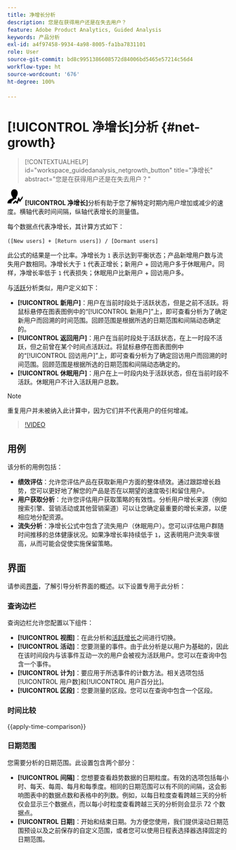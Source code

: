 ```yaml
---
title: 净增长分析
description: 您是在获得用户还是在失去用户？
feature: Adobe Product Analytics, Guided Analysis
keywords: 产品分析
exl-id: a4f97458-9934-4a98-8005-fa1ba7831101
role: User
source-git-commit: bd8c9951386608572d84006bd5465e57214c56d4
workflow-type: ht
source-wordcount: '676'
ht-degree: 100%

---
```


# [!UICONTROL 净增长]分析 {#net-growth}

<!-- markdownlint-disable MD034 -->

>[!CONTEXTUALHELP]
>id="workspace_guidedanalysis_netgrowth_button"
>title="净增长"
>abstract="您是在获得用户还是在失去用户？"

<!-- markdownlint-enable MD034 -->

![NetGrowth](/help/assets/icons/NetGrowth.svg) **[!UICONTROL 净增长]**&#x200B;分析有助于您了解特定时期内用户增加或减少的速度。横轴代表时间间隔，纵轴代表增长的测量值。

每个数据点代表净增长，其计算方式如下：

`([New users] + [Return users]) / [Dormant users]`

此公式的结果是一个比率。净增长为 `1` 表示达到平衡状态；产品新增用户数与流失用户数相同。净增长大于 `1` 代表正增长；新用户 + 回访用户多于休眠用户。同样，净增长率低于 `1` 代表损失；休眠用户比新用户 + 回访用户多。

与[活跃](active-growth.md)分析类似，用户定义如下：

* **[!UICONTROL 新用户]**：用户在当前时段处于活跃状态，但是之前不活跃。将鼠标悬停在图表图例中的“[!UICONTROL 新用户]”上，即可查看分析为了确定新用户而回溯的时间范围。回顾范围是根据所选的日期范围和间隔动态确定的。
* **[!UICONTROL 返回用户]**：用户在当前时段处于活跃状态，在上一时段不活跃，但之前曾在某个时间点活跃过。将鼠标悬停在图表图例中的“[!UICONTROL 回访用户]”上，即可查看分析为了确定回访用户而回溯的时间范围。回顾范围是根据所选的日期范围和间隔动态确定的。
* **[!UICONTROL 休眠用户]**：用户在上一时段内处于活跃状态，但在当前时段不活跃。休眠用户不计入活跃用户总数。

>[!NOTE]
>
>重复用户并未被纳入此计算中，因为它们并不代表用户的任何增减。

>[!VIDEO](https://video.tv.adobe.com/v/3421664/?quality=12&learn=on)


## 用例

该分析的用例包括：

* **绩效评估**：允许您评估产品在获取新用户方面的整体绩效。通过跟踪增长趋势，您可以更好地了解您的产品是否在以期望的速度吸引和留住用户。
* **用户获取分析**：允许您评估用户获取策略的有效性。分析用户增长来源（例如搜索引擎、营销活动或其他营销渠道）可以让您确定最重要的增长来源，以便相应地分配资源。
* **流失分析**：净增长公式中包含了流失用户（休眠用户）。您可以评估用户群随时间推移的总体健康状况。如果净增长率持续低于 `1`，这表明用户流失率很高，从而可能会促使实施保留策略。

## 界面

请参阅[界面](../overview.md#interface)，了解引导分析界面的概述。以下设置专用于此分析：

### 查询边栏

查询边栏允许您配置以下组件：

* **[!UICONTROL 视图]**：在此分析和[活跃增长](active-growth.md)之间进行切换。
* **[!UICONTROL 活动]**：您要测量的事件。由于此分析是以用户为基础的，因此在该时间段内与该事件互动一次的用户会被视为活跃用户。您可以在查询中包含一个事件。
* **[!UICONTROL 计为]**：要应用于所选事件的计数方法。相关选项包括[!UICONTROL 用户数]和[!UICONTROL 用户百分比]。
* **[!UICONTROL 区段]**：您要测量的区段。您可以在查询中包含一个区段。

### 时间比较

{{apply-time-comparison}}

### 日期范围

您需要分析的日期范围。此设置包含两个部分：

* **[!UICONTROL 间隔]**：您想要查看趋势数据的日期粒度。有效的选项包括每小时、每天、每周、每月和每季度。相同的日期范围可以有不同的间隔，这会影响图表中的数据点数和表格中的列数。例如，以每日粒度查看跨越三天的分析仅会显示三个数据点，而以每小时粒度查看跨越三天的分析则会显示 72 个数据点。
* **[!UICONTROL 日期]**：开始和结束日期。为方便您使用，我们提供滚动日期范围预设以及之前保存的自定义范围，或者您可以使用日程表选择器选择固定的日期范围。

<!-- 
## Example

See below for an example of the analysis.

![Net growth compare](../assets/net-growth-compare.png)

-->
